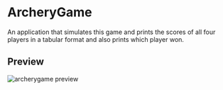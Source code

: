 # ArcheryGame
An application that simulates this game and prints the scores of all four players in a tabular format and also prints which player won.


## Preview
![archerygame preview](https://user-images.githubusercontent.com/80782493/211514763-dfe87556-f491-41f7-9aaa-196a6528157c.png)

